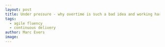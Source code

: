 ```yaml
---
layout: post
title: Under pressure - why overtime is such a bad idea and working harder is not going to save your **s
tags:
  - agile fluency
  - continuous delivery
author: Marc Evers
image: 
---
```


